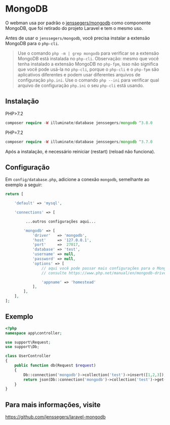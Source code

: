 # MongoDB

O webman usa por padrão o [jenssegers/mongodb](https://github.com/jenssegers/laravel-mongodb) como componente MongoDB, que foi retirado do projeto Laravel e tem o mesmo uso.

Antes de usar o `jenssegers/mongodb`, você precisa instalar a extensão MongoDB para o `php-cli`.

> Use o comando `php -m | grep mongodb` para verificar se a extensão MongoDB está instalada no `php-cli`. Observação: mesmo que você tenha instalado a extensão MongoDB no `php-fpm`, isso não significa que você pode usá-la no `php-cli`, porque o `php-cli` e o `php-fpm` são aplicativos diferentes e podem usar diferentes arquivos de configuração `php.ini`. Use o comando `php --ini` para verificar qual arquivo de configuração `php.ini` o seu `php-cli` está usando.

## Instalação

PHP>7.2
```php
composer require -W illuminate/database jenssegers/mongodb ^3.8.0
```
PHP=7.2
```php
composer require -W illuminate/database jenssegers/mongodb ^3.7.0
```

Após a instalação, é necessário reiniciar (restart) (reload não funciona).

## Configuração
Em `config/database.php`, adicione a conexão `mongodb`, semelhante ao exemplo a seguir:
```php
return [

    'default' => 'mysql',

    'connections' => [

         ...outros configurações aqui...

        'mongodb' => [
            'driver'   => 'mongodb',
            'host'     => '127.0.0.1',
            'port'     =>  27017,
            'database' => 'test',
            'username' => null,
            'password' => null,
            'options' => [
                // aqui você pode passar mais configurações para o Mongo Driver Manager
                // consulte https://www.php.net/manual/en/mongodb-driver-manager.construct.php em "Uri Options" para obter uma lista de parâmetros completos que você pode usar

                'appname' => 'homestead'
            ],
        ],
    ],
];
```

## Exemplo
```php
<?php
namespace app\controller;

use support\Request;
use support\Db;

class UserController
{
    public function db(Request $request)
    {
        Db::connection('mongodb')->collection('test')->insert([1,2,3]);
        return json(Db::connection('mongodb')->collection('test')->get());
    }
}
```

## Para mais informações, visite

https://github.com/jenssegers/laravel-mongodb
